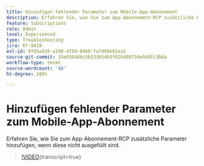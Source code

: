 ```yaml
---
title: Hinzufügen fehlender Parameter zum Mobile-App-Abonnement
description: Erfahren Sie, wie Sie zum App-Abonnement-RCP zusätzliche Parameter hinzufügen, wenn diese nicht ausgefüllt sind.
feature: Subscriptions
role: Admin
level: Experienced
type: Troubleshooting
jira: KT-8419
exl-id: 9fd5ed20-a190-4759-84b6-fe7d08e61ea1
source-git-commit: 35e036486c5b533b54b3f626d88734e9a9fc3b8a
workflow-type: tm+mt
source-wordcount: '48'
ht-degree: 100%

---
```


# Hinzufügen fehlender Parameter zum Mobile-App-Abonnement

Erfahren Sie, wie Sie zum App-Abonnement-RCP zusätzliche Parameter hinzufügen, wenn diese nicht ausgefüllt sind.

>[!VIDEO](https://video.tv.adobe.com/v/335950?quality=12&learn=on){transcript=true}
